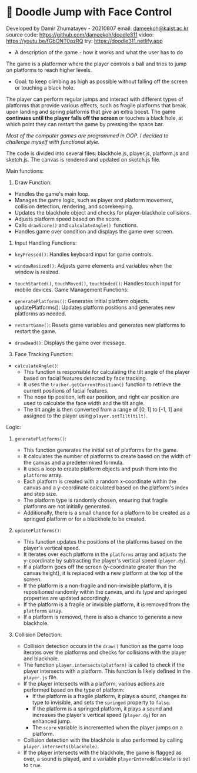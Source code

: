 # 🚀 Doodle Jump with Face Control

Developed by Damir Zhumatayev - 20210807
email: dameekoh@kaist.ac.kr
source code: https://github.com/dameekoh/doodle311
video: https://youtu.be/fGbONT0qzRQ 
try: https://doodle311.netlify.app

* A description of the game - how it works and what the user has to do

The game is a platformer where the player controls a ball and tries to jump on platforms to reach higher levels. 

* Goal: to keep climbing as high as possible without falling off the screen or touching a black hole. 

The player can perform regular jumps and interact with different types of platforms that provide various effects, such as fragile platforms that break upon landing and spring platforms that give an extra boost. The game <strong>continues until the player falls off the screen </strong> or touches a black hole, at which point they can restart the game by pressing the space bar.

<i>Most of the computer games are programmed in OOP. I decided to challenge myself with functional style.</i>

The code is divided into several files: blackhole.js, player.js, platform.js and sketch.js. The canvas is rendered and updated on sketch.js file.

Main functions: 


1) Draw Function:
* Handles the game's main loop.
* Manages the game logic, such as player and platform movement, collision detection, rendering, and scorekeeping.
* Updates the blackhole object and checks for player-blackhole collisions.
* Adjusts platform speed based on the score.
* Calls ```drawScore()``` and ```calculateAngle() ```functions.
* Handles game over condition and displays the game over screen.
1) Input Handling Functions:

* ```keyPressed()```: Handles keyboard input for game controls.
* ```windowResized()```: Adjusts game elements and variables when the window is resized.
* ```touchStarted()```, ```touchMoved()```, ```touchEnded()```: Handles touch input for mobile devices.
Game Management Functions:

* ```generatePlatforms()```: Generates initial platform objects.
updatePlatforms(): Updates platform positions and generates new platforms as needed.
* ```restartGame()```: Resets game variables and generates new platforms to restart the game.
* ```drawDead()```: Displays the game over message.
3) Face Tracking Function:


* `calculateAngle()`:
   - This function is responsible for calculating the tilt angle of the player based on facial features detected by face tracking.
   - It uses the `tracker.getCurrentPosition()` function to retrieve the current positions of facial features.
   - The nose tip position, left ear position, and right ear position are used to calculate the face width and the tilt angle.
   - The tilt angle is then converted from a range of [0, 1] to [-1, 1] and assigned to the player using `player.setTilt(tilt)`.

Logic: 
1. `generatePlatforms()`:
   - This function generates the initial set of platforms for the game.
   - It calculates the number of platforms to create based on the width of the canvas and a predetermined formula.
   - It uses a loop to create platform objects and push them into the `platforms` array.
   - Each platform is created with a random x-coordinate within the canvas and a y-coordinate calculated based on the platform's index and step size.
   - The platform type is randomly chosen, ensuring that fragile platforms are not initially generated.
   - Additionally, there is a small chance for a platform to be created as a springed platform or for a blackhole to be created.

2. `updatePlatforms()`:
   - This function updates the positions of the platforms based on the player's vertical speed.
   - It iterates over each platform in the `platforms` array and adjusts the y-coordinate by subtracting the player's vertical speed (`player.dy`).
   - If a platform goes off the screen (y-coordinate greater than the canvas height), it is replaced with a new platform at the top of the screen.
   - If the platform is a non-fragile and non-invisible platform, it is repositioned randomly within the canvas, and its type and springed properties are updated accordingly.
   - If the platform is a fragile or invisible platform, it is removed from the `platforms` array.
   - If a platform is removed, there is also a chance to generate a new blackhole.

3. Collision Detection:
   - Collision detection occurs in the `draw()` function as the game loop iterates over the platforms and checks for collisions with the player and blackhole.
   - The function `player.intersects(platform)` is called to check if the player intersects with a platform. This function is likely defined in the `player.js` file.
   - If the player intersects with a platform, various actions are performed based on the type of platform:
     - If the platform is a fragile platform, it plays a sound, changes its type to invisible, and sets the `springed` property to `false`.
     - If the platform is a springed platform, it plays a sound and increases the player's vertical speed (`player.dy`) for an enhanced jump.
     - The `score` variable is incremented when the player jumps on a platform.
   - Collision detection with the blackhole is also performed by calling `player.intersects(blackhole)`.
   - If the player intersects with the blackhole, the game is flagged as over, a sound is played, and a variable `playerEnteredBlackHole` is set to `true`.
